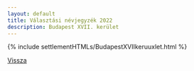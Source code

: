 ```yaml
---
layout: default
title: Választási névjegyzék 2022
description: Budapest XVII. kerület
---
```


{% include settlementHTMLs/BudapestXVIIkeruuxlet.html %}

[Vissza](../)